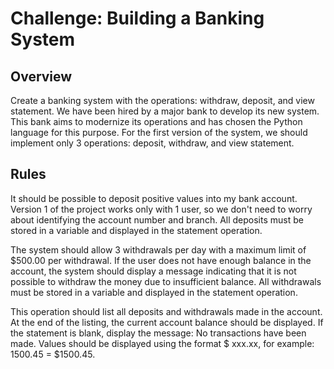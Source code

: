 # Challenge: Building a Banking System

## Overview
Create a banking system with the operations: withdraw, deposit, and view statement. We have been hired by a major bank to develop its new system. This bank aims to modernize its operations and has chosen the Python language for this purpose. For the first version of the system, we should implement only 3 operations: deposit, withdraw, and view statement.

## Rules
It should be possible to deposit positive values into my bank account. Version 1 of the project works only with 1 user, so we don't need to worry about identifying the account number and branch. All deposits must be stored in a variable and displayed in the statement operation.

The system should allow 3 withdrawals per day with a maximum limit of $500.00 per withdrawal. If the user does not have enough balance in the account, the system should display a message indicating that it is not possible to withdraw the money due to insufficient balance. All withdrawals must be stored in a variable and displayed in the statement operation.

This operation should list all deposits and withdrawals made in the account. At the end of the listing, the current account balance should be displayed. If the statement is blank, display the message: No transactions have been made. Values ​​should be displayed using the format $ xxx.xx, for example: 1500.45 = $1500.45.
